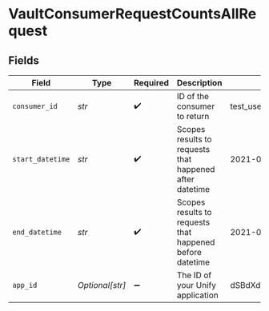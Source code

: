 # VaultConsumerRequestCountsAllRequest


## Fields

| Field                                                    | Type                                                     | Required                                                 | Description                                              | Example                                                  |
| -------------------------------------------------------- | -------------------------------------------------------- | -------------------------------------------------------- | -------------------------------------------------------- | -------------------------------------------------------- |
| `consumer_id`                                            | *str*                                                    | :heavy_check_mark:                                       | ID of the consumer to return                             | test_user_id                                             |
| `start_datetime`                                         | *str*                                                    | :heavy_check_mark:                                       | Scopes results to requests that happened after datetime  | 2021-05-01T12:00:00.000Z                                 |
| `end_datetime`                                           | *str*                                                    | :heavy_check_mark:                                       | Scopes results to requests that happened before datetime | 2021-05-30T12:00:00.000Z                                 |
| `app_id`                                                 | *Optional[str]*                                          | :heavy_minus_sign:                                       | The ID of your Unify application                         | dSBdXd2H6Mqwfg0atXHXYcysLJE9qyn1VwBtXHX                  |